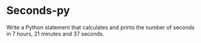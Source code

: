 # Seconds-py

Write a Python statement that calculates and
prints the number of seconds in 7 hours,
21 minutes and 37 seconds.

